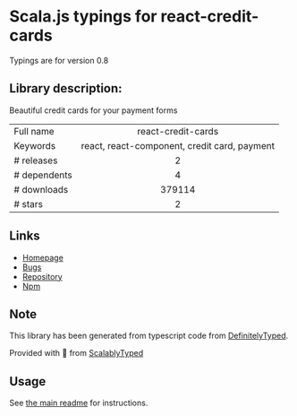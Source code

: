 
# Scala.js typings for react-credit-cards

Typings are for version 0.8

## Library description:
Beautiful credit cards for your payment forms

|                    |                 |
| ------------------ | :-------------: |
| Full name          | react-credit-cards |
| Keywords           | react, react-component, credit card, payment |
| # releases         | 2 |
| # dependents       | 4 |
| # downloads        | 379114 |
| # stars            | 2 |

## Links
- [Homepage](https://github.com/amarofashion/react-credit-cards#readme)
- [Bugs](https://github.com/amarofashion/react-credit-cards/issues)
- [Repository](https://github.com/amarofashion/react-credit-cards)
- [Npm](https://www.npmjs.com/package/react-credit-cards)
    


## Note
This library has been generated from typescript code from [DefinitelyTyped](https://definitelytyped.org).

Provided with :purple_heart: from [ScalablyTyped](https://github.com/oyvindberg/ScalablyTyped)

## Usage
See [the main readme](../../readme.md) for instructions.


